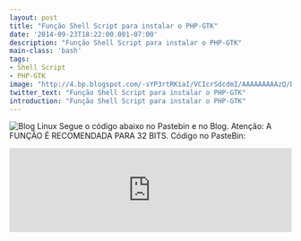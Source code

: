 ```yaml
---
layout: post
title: "Função Shell Script para instalar o PHP-GTK"
date: '2014-09-23T18:22:00.001-07:00'
description: "Função Shell Script para instalar o PHP-GTK"
main-class: 'bash'
tags:
- Shell Script
- PHP-GTK
image: "http://4.bp.blogspot.com/-sYP3rtRKiaI/VCIcrSdcdmI/AAAAAAAAAzQ/DMfYqwB5eL4/s72-c/php-gtk-terminal-root.gif"
twitter_text: "Função Shell Script para instalar o PHP-GTK"
introduction: "Função Shell Script para instalar o PHP-GTK"
---
```

![Blog Linux](http://4.bp.blogspot.com/-sYP3rtRKiaI/VCIcrSdcdmI/AAAAAAAAAzQ/DMfYqwB5eL4/s1600/php-gtk-terminal-root.gif "Blog Linux")
Segue o código abaixo no Pastebin e no Blog.
Atenção: A FUNÇÃO É RECOMENDADA PARA 32 BITS.
Código no PasteBin:
<iframe src="http://pastebin.com/raw/dZt3gjCb" style="border:none;width:100%;"><iframe> Código no Blog:
#!/bin/bash
# --------------------------------------
# Função Shell Script para instalar o PHP-GTK
# ./PHPGTKinstalar
#
# Uso: ./PHPGTKinstalar
#
# Autor: Marcos Oliveira , http://www.terminalroot.com.br/
# Desde: Sáb 20 Set 2014 17:26:27 BRT 
# Versão: 2
# Licença: GPL
# --------------------------------------
PHPGTKinstalar(){
 reset
 if [ "$USER" = 'root' ]; then 
  echo "-------------------------------------------------------"
 else
  echo -e "Você precisa estar logado como \033[4;28mroot\033[0m\nAbortar.";
  exit 0
 fi
 url="http://master.dl.sourceforge.net/project/phpgtk2/";
 pacote="php-gtk2.tar.gz";
 # baixar pacote
 echo -ne "[OK] Baixando pacote...\n"
 wget "$url""$pacote"
 sleep 1
 # movendo para pasta ideal
 echo -ne "[OK] Movendo pacote...\n"
 mv php-gtk2.tar.gz /usr/local/
 sleep 1
 # entrando do diretório ideal
 echo -ne "[OK] Posicionado-se ao pacote...\n"
 cd /usr/local/
 sleep 1
 # desempacotando
 echo -ne "[OK] Extraindo pacote...\n"
 tar -zxf php-gtk2.tar.gz
 sleep 1
 # atribuindo permissão
 echo -ne "[OK] Alterando permissão...\n"
 chmod 777 php-gtk2 -Rf
 sleep 1
 # copiando
 echo -ne "[OK] Copiando arquivos...\n"
 cp -R /usr/local/php-gtk2/share/gtksourceview-1.0/ /usr/share/
 sleep 1
 # criando link simbólico
 echo -ne "[OK] Criando link..."
 ln -sf /usr/local/php-gtk2/bin/php /usr/bin/php-gtk2
 # gerando arquivo de teste
  echo '
<?php
$wnd = new GtkWindow();
$wnd->set_default_size(400,200);
$wnd->set_title("Instalacao realizada com sucesso!");
$wnd->connect_simple("destroy", array("gtk", "main_quit"));
$lblHello = new GtkLabel("Instalacao realizada com sucesso!");
$wnd->add($lblHello);
$wnd->show_all();
Gtk::main();
?>
' > teste_da_instalacao.php
 if [ "$(which php-gtk2)" ]; then
  php-gtk2 teste_da_instalacao.php
  exit 0
 else
  echo -e "\033[1;28m\nErro, contate: binbash@linuxmail.org\n\033[0m"
  exit 1
 fi
}
PHPGTKinstalar 
